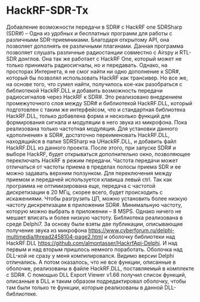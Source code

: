 # HackRF-SDR-Tx
Добавление возможности передачи в SDR# с HackRF one
SDRSharp (SDR#) – Одна из удобных и бесплатных программ для работы с различными SDR-приемниками.  Благодаря открытому API, она позволяет дополнять ее различными плагинами. Данная программа позволяет слушать различные радиостанции совместно с Airspy и RTL-SDR донглов. Она так же работает с HackRF One, который может не только принимать радиосигналы, но и передавать. Однако, на просторах Интернета, я не смог найти ни одно дополнение к SDR#, который бы позволял использовать HackRF как трансивер. Но все же, на основе того, что сумел найти, получилось кое-как разобраться с библиотекой HackRF.DLL и добавить возможность передачи  радиосигналов через HackRF к SDR#. Это реализовано внедрением промежуточного слоя между SDR# и библиотекой HackRF.DLL, который подготовлен с таким же интерфейсом, что и стандартная библиотека HackRF.DLL, только добавлена форма и несколько функций для формирования сигнала и модуляции в него звука из микрофона. Пока реализована только частотная модуляция. 
Для установки данного «дополнения» в SDR#, достаточно переименовать HackRF.DLL, находящийся в папке SDRSharp на UHackRF.DLL, и добавить файл HackRF.DLL из данного проекта.
После этого, при запуске SDR# и выборе HackRF, будет открываться дополнительно окно, позволяющее переключать HackRF в режим передачи.
Частота передачи может отличаться от частоты приема в пределах полосы приема SDR и ее можно задавать верхним ползунком. Для переключения между приемом и передачей используется клавиша левый ctrl. 
Так как программа не оптимизирована еще, передача с частотой дискретизации в 20 МГц, скорее всего, будет происходить с искажениями. Чтобы разгрузить ЦП, можно установить более низкую частоту дискретизации в приложении SDR#. Минимальную частоту, которую можно выбрать в приложении – 8 MSPS. Однако ничего не мешает вписать и более низкую частоту. 
Библиотека реализована в среде Delphi7. За основу были взяты две публикации, описывающие получение звука из микрофона https://www.cyberforum.ru/delphi-multimedia/thread2458104-page2.html  и оболочку библиотеки над HackRF.DLL https://github.com/almontasser/HackrfApi-Delphi.
И над первым и над  вторым пришлось немного поработать. Оболочка над DLL-кой не сразу у меня компилировался. Видимо версии Delphi отличались. А потом оказалось, что не все функции, описанные в оболочке, реализованы в файле HackRF.DLL, поставляемый в комплекте с SDR#. С помощью DLL Export Viewer v1.66 получил список функций, описанные в DLL и таким образом подредактировал оболочку, чтобы там были только те функции, которые реализованы в данной DLL-библиотеке.

